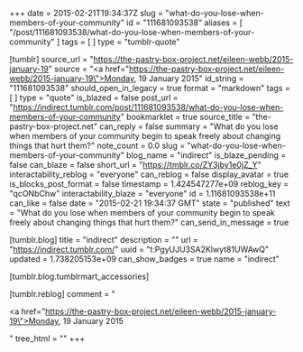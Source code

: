 +++
date = 2015-02-21T19:34:37Z
slug = "what-do-you-lose-when-members-of-your-community"
id = "111681093538"
aliases = [ "/post/111681093538/what-do-you-lose-when-members-of-your-community" ]
tags = [ ]
type = "tumblr-quote"

[tumblr]
source_url = "https://the-pastry-box-project.net/eileen-webb/2015-january-19"
source = "<a href=\"https://the-pastry-box-project.net/eileen-webb/2015-january-19\">Monday, 19 January 2015</a>"
id_string = "111681093538"
should_open_in_legacy = true
format = "markdown"
tags = [ ]
type = "quote"
is_blazed = false
post_url = "https://indirect.tumblr.com/post/111681093538/what-do-you-lose-when-members-of-your-community"
bookmarklet = true
source_title = "the-pastry-box-project.net"
can_reply = false
summary = "What do you lose when members of your community begin to speak freely about changing things that hurt them?"
note_count = 0.0
slug = "what-do-you-lose-when-members-of-your-community"
blog_name = "indirect"
is_blaze_pending = false
can_blaze = false
short_url = "https://tmblr.co/ZY3jby1e0jZ_Y"
interactability_reblog = "everyone"
can_reblog = false
display_avatar = true
is_blocks_post_format = false
timestamp = 1.424547277e+09
reblog_key = "qcONbChw"
interactability_blaze = "everyone"
id = 1.11681093538e+11
can_like = false
date = "2015-02-21 19:34:37 GMT"
state = "published"
text = "What do you lose when members of your community begin to speak freely about changing things that hurt them?"
can_send_in_message = true

[tumblr.blog]
title = "indirect"
description = ""
url = "https://indirect.tumblr.com/"
uuid = "t:PgyUJU3SA2Klwyt81UWAwQ"
updated = 1.738205153e+09
can_show_badges = true
name = "indirect"

[tumblr.blog.tumblrmart_accessories]

[tumblr.reblog]
comment = "<p><a href=\"https://the-pastry-box-project.net/eileen-webb/2015-january-19\">Monday, 19 January 2015</a></p>"
tree_html = ""
+++
